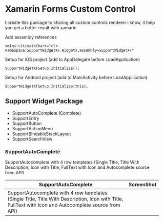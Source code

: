 # Xamarin Forms Custom Control
I create this package to sharing all custom controls renderer i know, it help you get a better result with xamarin

Add assembly references

    xmlns:ultimateChart="clr-namespace:SupportWidgetXF.Widgets;assembly=SupportWidgetXF"

Setup for iOS project (add to AppDelegate before LoadApplication)

    SupportWidgetXFSetup.Initialize();

Setup for Android project (add to MainActivity before LoadApplication)

    SupportWidgetXFSetup.Initialize(this);
## Support Widget Package

 - SupportAutoComplete (Complete)
 - SupportEntry
 - SupportButton
 - SupportActionMenu
 - SupportBindableStackLayout
 - SupportSearchView


### SupportAutoComplete
SupportAutocomplete with 4 row templates (Single Title, Title With Description, Icon with Title, FullText with Icon and Autocomplete source from API)

| SupportAutoComplete |ScreenShot  | 
|--|--|
| SupportAutocomplete with 4 row templates (Single Title, Title With Description, Icon with Title, FullText with Icon and Autocomplete source from API) |  |
